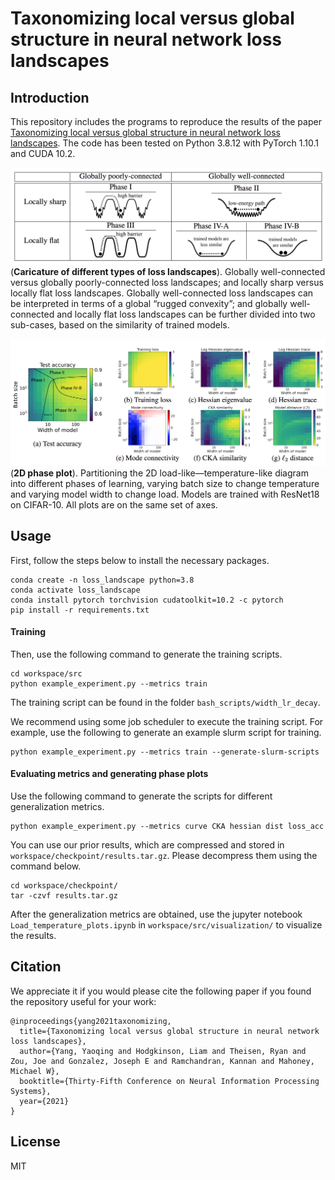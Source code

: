 # Taxonomizing local versus global structure in neural network loss landscapes

## Introduction

This repository includes the programs to reproduce the results of the paper [Taxonomizing local versus global structure in neural network loss landscapes](https://arxiv.org/abs/2107.11228). The code has been tested on Python 3.8.12 with PyTorch 1.10.1 and CUDA 10.2.

![Block](workspace/src/visualization/Caricature.png)
(**Caricature of different types of loss landscapes**). Globally well-connected versus globally poorly-connected loss landscapes; and locally sharp versus locally flat loss landscapes. Globally well-connected loss landscapes can be interpreted in terms of a global “rugged convexity”; and globally well-connected and locally flat loss landscapes can be further divided into two sub-cases, based on the similarity of trained models.

![Block](workspace/src/visualization/2Dphase.png)
(**2D phase plot**). Partitioning the 2D load-like—temperature-like diagram into
different phases of learning, varying batch size to change temperature and varying model width to change load. Models are trained with ResNet18 on CIFAR-10. All plots are on the same set of axes.

## Usage

First, follow the steps below to install the necessary packages.
```
conda create -n loss_landscape python=3.8
conda activate loss_landscape
conda install pytorch torchvision cudatoolkit=10.2 -c pytorch
pip install -r requirements.txt
```

#### Training

Then, use the following command to generate the training scripts.
```
cd workspace/src
python example_experiment.py --metrics train
```
The training script can be found in the folder `bash_scripts/width_lr_decay`.

We recommend using some job scheduler to execute the training script. For example, use the following to generate an example slurm script for training.
```
python example_experiment.py --metrics train --generate-slurm-scripts
```

#### Evaluating metrics and generating phase plots

Use the following command to generate the scripts for different generalization metrics.
```
python example_experiment.py --metrics curve CKA hessian dist loss_acc
```

You can use our prior results, which are compressed and stored in `workspace/checkpoint/results.tar.gz`. Please decompress them using the command below.
```
cd workspace/checkpoint/
tar -czvf results.tar.gz
```

After the generalization metrics are obtained, use the jupyter notebook `Load_temperature_plots.ipynb` in `workspace/src/visualization/` to visualize the results. 


## Citation

We appreciate it if you would please cite the following paper if you found the repository useful for your work:

```
@inproceedings{yang2021taxonomizing,
  title={Taxonomizing local versus global structure in neural network loss landscapes},
  author={Yang, Yaoqing and Hodgkinson, Liam and Theisen, Ryan and Zou, Joe and Gonzalez, Joseph E and Ramchandran, Kannan and Mahoney, Michael W},
  booktitle={Thirty-Fifth Conference on Neural Information Processing Systems},
  year={2021}
}
```

License
----

MIT